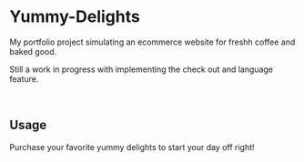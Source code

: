 # Yummy-Delights

My portfolio project simulating an ecommerce website for freshh coffee and baked good.

Still a work in progress with implementing the check out and language feature.

&nbsp;

## Usage

Purchase your favorite yummy delights to start your day off right!
